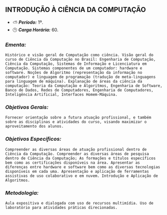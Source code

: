 ## INTRODUÇÃO À CIÊNCIA DA COMPUTAÇÃO

* :partly_sunny: ***Período:*** 1º.
* :clock3: ***Carga Horária:*** 60.
 
### *Ementa:*
    Histórico e visão geral de Computação como ciência. Visão geral do curso de Ciência da Computação no Brasil: Engenharia de Computação, Ciência da Computação, Sistemas de Informação e Licenciatura em Computação. Sistemas componentes de um computador: hardware e software. Noções de Algoritmo (representação da informação no computador) e linguagem de programação (tradução de meta-linguagens para linguagem de máquina). Explanação de áreas da ciência da computação: Teoria da Computação e Algoritmos, Engenharia de Software, Banco de Dados, Redes de Computadores, Engenharia de Computadores, Inteligência Artificial, Interfaces Homem-Máquina.
 
### *Objetivos Gerais:*
    Fornecer orientação sobre a futura atuação profissional, e também sobre as disciplinas e atividades do curso, visando maximizar o aproveitamento dos alunos.
 
### *Objetivos Específicos:*
    Compreender as diversas áreas de atuação profissional dentro de Ciência da Computação. Compreender as diversas áreas de pesquisa dentro de Ciência da Computação; As formações e títulos específicos bem como as certificações disponíveis na área. Apresentar as diferenças entre hardware e software bem como as diversas tecnologias disponíveis em cada uma. Apresentação e aplicação de ferramentas assistivas de uso colaborativo e em nuvem. Introdução e Aplicação de Algoritmos.
 
### *Metodologia:*
    Aula expositiva e dialogada com uso de recursos multimídia. Uso de laboratório para atividades práticas direcionadas.
 